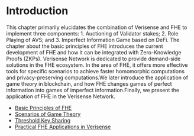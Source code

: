 # Introduction
This chapter primarily elucidates the combination of Verisense and FHE to implement three components: 1. Auctioning of Validator stakes; 2. Role Playing of AVS; and 3. Imperfect Information Game based on DeFi.
The chapter about the basic principles of FHE introduces the current development of FHE and how it can be integrated with Zero-Knowledge Proofs (ZKPs). Verisense Network is dedicated to provide demand-side solutions in the FHE ecosystem. In the area of FHE, it offers more effective tools for specific scenarios to achieve faster homomorphic computations and privacy-preserving computations.We later introduce the application of game theory in blockchain, and how FHE changes games of perfect information into games of imperfect information.Finally, we present the application of FHE in the Verisense Network.
- [Basic Principles of FHE](./FHE_basic.md)
- [Scenarios of Game Theory](./Game_Theory_in_Blockchain.md)
- [Threshold Key Sharing](./Threshold_key_sharing.md)
- [Practical FHE Applications in Verisense](./FHE_for_Verisense.md)
